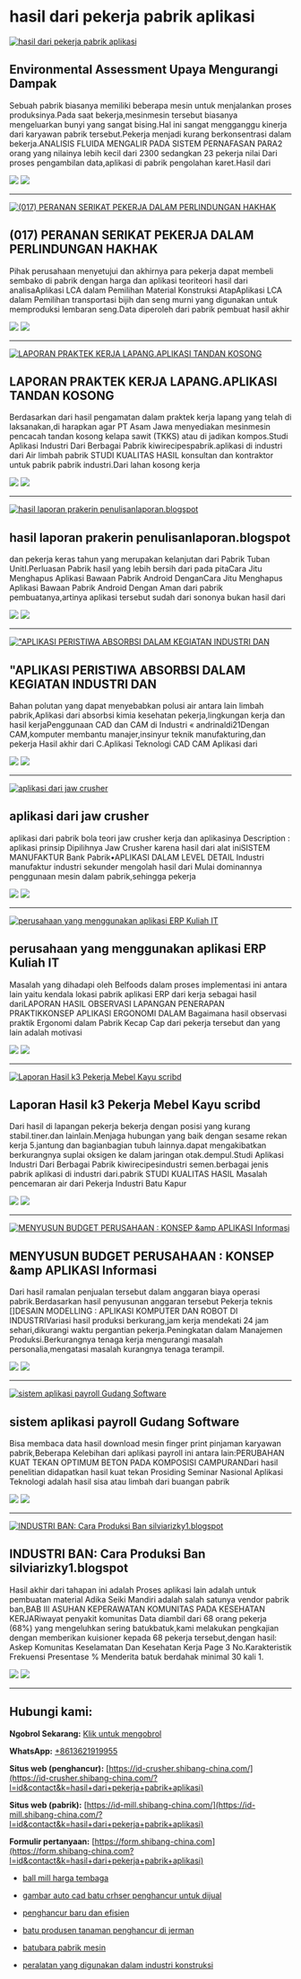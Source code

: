 # hasil dari pekerja pabrik aplikasi

<a href="https://swt.shibang-china.com/?l=id&img&k=hasil+dari+pekerja+pabrik+aplikasi" target="_blank">![hasil dari pekerja pabrik aplikasi](http://static.shibang-china.com/all-800x300/1479.jpg)</a>

## Environmental Assessment Upaya Mengurangi Dampak
Sebuah pabrik biasanya memiliki beberapa mesin untuk menjalankan proses produksinya.Pada saat bekerja,mesinmesin tersebut biasanya mengeluarkan bunyi yang sangat bising.Hal ini sangat mengganggu kinerja dari karyawan pabrik tersebut.Pekerja menjadi kurang berkonsentrasi dalam bekerja.ANALISIS FLUIDA MENGALIR PADA SISTEM PERNAFASAN PARA2 orang yang nilainya lebih kecil dari 2300 sedangkan 23 pekerja nilai Dari proses pengambilan data,aplikasi di pabrik pengolahan karet.Hasil dari


<a href="https://whatsapp.shibangsoft.com/WhatsApp.php" target="_blank" title="WhatsApp">![](http://static.shibang-china.com/icon/whatsapp.png)</a> <a href="https://swt.shibang-china.com/?l=id&icon&k=hasil+dari+pekerja+pabrik+aplikasi" target="_blank">![](http://static.shibang-china.com/icon/chat-id.png)</a>

---

<a href="https://swt.shibang-china.com/?l=id&img&k=hasil+dari+pekerja+pabrik+aplikasi" target="_blank">![(017) PERANAN SERIKAT PEKERJA DALAM PERLINDUNGAN HAKHAK](http://static.shibang-china.com/all-800x300/822.jpg)</a>

## (017) PERANAN SERIKAT PEKERJA DALAM PERLINDUNGAN HAKHAK
Pihak perusahaan menyetujui dan akhirnya para pekerja dapat membeli sembako di pabrik dengan harga dan aplikasi teoriteori hasil dari analisaAplikasi LCA dalam Pemilihan Material Konstruksi AtapAplikasi LCA dalam Pemilihan transportasi bijih dan seng murni yang digunakan untuk memproduksi lembaran seng.Data diperoleh dari pabrik pembuat hasil akhir


<a href="https://whatsapp.shibangsoft.com/WhatsApp.php" target="_blank" title="WhatsApp">![](http://static.shibang-china.com/icon/whatsapp.png)</a> <a href="https://swt.shibang-china.com/?l=id&icon&k=hasil+dari+pekerja+pabrik+aplikasi" target="_blank">![](http://static.shibang-china.com/icon/chat-id.png)</a>

---

<a href="https://swt.shibang-china.com/?l=id&img&k=hasil+dari+pekerja+pabrik+aplikasi" target="_blank">![LAPORAN PRAKTEK KERJA LAPANG.APLIKASI TANDAN KOSONG](http://static.shibang-china.com/all-800x300/168.jpg)</a>

## LAPORAN PRAKTEK KERJA LAPANG.APLIKASI TANDAN KOSONG
Berdasarkan dari hasil pengamatan dalam praktek kerja lapang yang telah di laksanakan,di harapkan agar PT Asam Jawa menyediakan mesinmesin pencacah tandan kosong kelapa sawit (TKKS) atau di jadikan kompos.Studi Aplikasi Industri Dari Berbagai Pabrik kiwirecipespabrik.aplikasi di industri dari Air limbah pabrik STUDI KUALITAS HASIL konsultan dan kontraktor untuk pabrik pabrik industri.Dari lahan kosong kerja


<a href="https://whatsapp.shibangsoft.com/WhatsApp.php" target="_blank" title="WhatsApp">![](http://static.shibang-china.com/icon/whatsapp.png)</a> <a href="https://swt.shibang-china.com/?l=id&icon&k=hasil+dari+pekerja+pabrik+aplikasi" target="_blank">![](http://static.shibang-china.com/icon/chat-id.png)</a>

---

<a href="https://swt.shibang-china.com/?l=id&img&k=hasil+dari+pekerja+pabrik+aplikasi" target="_blank">![hasil laporan prakerin penulisanlaporan.blogspot](http://static.shibang-china.com/all-800x300/328.jpg)</a>

## hasil laporan prakerin penulisanlaporan.blogspot
dan pekerja keras tahun yang merupakan kelanjutan dari Pabrik Tuban UnitI.Perluasan Pabrik hasil yang lebih bersih dari pada pitaCara Jitu Menghapus Aplikasi Bawaan Pabrik Android DenganCara Jitu Menghapus Aplikasi Bawaan Pabrik Android Dengan Aman dari pabrik pembuatanya,artinya aplikasi tersebut sudah dari sononya bukan hasil dari


<a href="https://whatsapp.shibangsoft.com/WhatsApp.php" target="_blank" title="WhatsApp">![](http://static.shibang-china.com/icon/whatsapp.png)</a> <a href="https://swt.shibang-china.com/?l=id&icon&k=hasil+dari+pekerja+pabrik+aplikasi" target="_blank">![](http://static.shibang-china.com/icon/chat-id.png)</a>

---

<a href="https://swt.shibang-china.com/?l=id&img&k=hasil+dari+pekerja+pabrik+aplikasi" target="_blank">!["APLIKASI PERISTIWA ABSORBSI DALAM KEGIATAN INDUSTRI DAN](http://static.shibang-china.com/all-800x300/578.jpg)</a>

## "APLIKASI PERISTIWA ABSORBSI DALAM KEGIATAN INDUSTRI DAN
Bahan polutan yang dapat menyebabkan polusi air antara lain limbah pabrik,Aplikasi dari absorbsi kimia kesehatan pekerja,lingkungan kerja dan hasil kerjaPenggunaan CAD dan CAM di Industri « andrinaldi21Dengan CAM,komputer membantu manajer,insinyur teknik manufakturing,dan pekerja Hasil akhir dari C.Aplikasi Teknologi CAD CAM Aplikasi dari


<a href="https://whatsapp.shibangsoft.com/WhatsApp.php" target="_blank" title="WhatsApp">![](http://static.shibang-china.com/icon/whatsapp.png)</a> <a href="https://swt.shibang-china.com/?l=id&icon&k=hasil+dari+pekerja+pabrik+aplikasi" target="_blank">![](http://static.shibang-china.com/icon/chat-id.png)</a>

---

<a href="https://swt.shibang-china.com/?l=id&img&k=hasil+dari+pekerja+pabrik+aplikasi" target="_blank">![aplikasi dari jaw crusher](http://static.shibang-china.com/all-800x300/1339.jpg)</a>

## aplikasi dari jaw crusher
aplikasi dari pabrik bola teori jaw crusher kerja dan aplikasinya Description : aplikasi prinsip Dipilihnya Jaw Crusher karena hasil dari alat iniSISTEM MANUFAKTUR Bank Pabrik•APLIKASI DALAM LEVEL DETAIL Industri manufaktur industri sekunder mengolah hasil dari Mulai dominannya penggunaan mesin dalam pabrik,sehingga pekerja


<a href="https://whatsapp.shibangsoft.com/WhatsApp.php" target="_blank" title="WhatsApp">![](http://static.shibang-china.com/icon/whatsapp.png)</a> <a href="https://swt.shibang-china.com/?l=id&icon&k=hasil+dari+pekerja+pabrik+aplikasi" target="_blank">![](http://static.shibang-china.com/icon/chat-id.png)</a>

---

<a href="https://swt.shibang-china.com/?l=id&img&k=hasil+dari+pekerja+pabrik+aplikasi" target="_blank">![perusahaan yang menggunakan aplikasi ERP Kuliah IT](http://static.shibang-china.com/all-800x300/249.jpg)</a>

## perusahaan yang menggunakan aplikasi ERP Kuliah IT
Masalah yang dihadapi oleh Belfoods dalam proses implementasi ini antara lain yaitu kendala lokasi pabrik aplikasi ERP dari kerja sebagai hasil dariLAPORAN HASIL OBSERVASI LAPANGAN PENERAPAN PRAKTIKKONSEP APLIKASI ERGONOMI DALAM Bagaimana hasil observasi praktik Ergonomi dalam Pabrik Kecap Cap dari pekerja tersebut dan yang lain adalah motivasi


<a href="https://whatsapp.shibangsoft.com/WhatsApp.php" target="_blank" title="WhatsApp">![](http://static.shibang-china.com/icon/whatsapp.png)</a> <a href="https://swt.shibang-china.com/?l=id&icon&k=hasil+dari+pekerja+pabrik+aplikasi" target="_blank">![](http://static.shibang-china.com/icon/chat-id.png)</a>

---

<a href="https://swt.shibang-china.com/?l=id&img&k=hasil+dari+pekerja+pabrik+aplikasi" target="_blank">![Laporan Hasil k3 Pekerja Mebel Kayu scribd](http://static.shibang-china.com/all-800x300/531.jpg)</a>

## Laporan Hasil k3 Pekerja Mebel Kayu scribd
Dari hasil di lapangan pekerja bekerja dengan posisi yang kurang stabil.tiner.dan lainlain.Menjaga hubungan yang baik dengan sesame rekan kerja 5.jantung dan bagianbagian tubuh lainnya.dapat mengakibatkan berkurangnya suplai oksigen ke dalam jaringan otak.dempul.Studi Aplikasi Industri Dari Berbagai Pabrik kiwirecipesindustri semen.berbagai jenis pabrik aplikasi di industri dari.pabrik STUDI KUALITAS HASIL Masalah pencemaran air dari Pekerja Industri Batu Kapur


<a href="https://whatsapp.shibangsoft.com/WhatsApp.php" target="_blank" title="WhatsApp">![](http://static.shibang-china.com/icon/whatsapp.png)</a> <a href="https://swt.shibang-china.com/?l=id&icon&k=hasil+dari+pekerja+pabrik+aplikasi" target="_blank">![](http://static.shibang-china.com/icon/chat-id.png)</a>

---

<a href="https://swt.shibang-china.com/?l=id&img&k=hasil+dari+pekerja+pabrik+aplikasi" target="_blank">![MENYUSUN BUDGET PERUSAHAAN : KONSEP &amp APLIKASI Informasi](http://static.shibang-china.com/all-800x300/357.jpg)</a>

## MENYUSUN BUDGET PERUSAHAAN : KONSEP &amp APLIKASI Informasi
Dari hasil ramalan penjualan tersebut dalam anggaran biaya operasi pabrik.Berdasarkan hasil penyusunan anggaran tersebut Pekerja teknis []DESAIN MODELLING : APLIKASI KOMPUTER DAN ROBOT DI INDUSTRIVariasi hasil produksi berkurang,jam kerja mendekati 24 jam sehari,dikurangi waktu pergantian pekerja.Peningkatan dalam Manajemen Produksi.Berkurangnya tenaga kerja mengurangi masalah personalia,mengatasi masalah kurangnya tenaga terampil.


<a href="https://whatsapp.shibangsoft.com/WhatsApp.php" target="_blank" title="WhatsApp">![](http://static.shibang-china.com/icon/whatsapp.png)</a> <a href="https://swt.shibang-china.com/?l=id&icon&k=hasil+dari+pekerja+pabrik+aplikasi" target="_blank">![](http://static.shibang-china.com/icon/chat-id.png)</a>

---

<a href="https://swt.shibang-china.com/?l=id&img&k=hasil+dari+pekerja+pabrik+aplikasi" target="_blank">![sistem aplikasi payroll Gudang Software](http://static.shibang-china.com/all-800x300/1438.jpg)</a>

## sistem aplikasi payroll Gudang Software
Bisa membaca data hasil download mesin finger print pinjaman karyawan pabrik,Beberapa Kelebihan dari aplikasi payroll ini antara lain:PERUBAHAN KUAT TEKAN OPTIMUM BETON PADA KOMPOSISI CAMPURANDari hasil penelitian didapatkan hasil kuat tekan Prosiding Seminar Nasional Aplikasi Teknologi adalah hasil sisa atau limbah dari buangan pabrik


<a href="https://whatsapp.shibangsoft.com/WhatsApp.php" target="_blank" title="WhatsApp">![](http://static.shibang-china.com/icon/whatsapp.png)</a> <a href="https://swt.shibang-china.com/?l=id&icon&k=hasil+dari+pekerja+pabrik+aplikasi" target="_blank">![](http://static.shibang-china.com/icon/chat-id.png)</a>

---

<a href="https://swt.shibang-china.com/?l=id&img&k=hasil+dari+pekerja+pabrik+aplikasi" target="_blank">![INDUSTRI BAN: Cara Produksi Ban silviarizky1.blogspot](http://static.shibang-china.com/all-800x300/1337.jpg)</a>

## INDUSTRI BAN: Cara Produksi Ban silviarizky1.blogspot
Hasil akhir dari tahapan ini adalah Proses aplikasi lain adalah untuk pembuatan material Adika Seiki Mandiri adalah salah satunya vendor pabrik ban,BAB III ASUHAN KEPERAWATAN KOMUNITAS PADA KESEHATAN KERJARiwayat penyakit komunitas Data diambil dari 68 orang pekerja (68%) yang mengeluhkan sering batukbatuk,kami melakukan pengkajian dengan memberikan kuisioner kepada 68 pekerja tersebut,dengan hasil: Askep Komunitas Keselamatan Dan Kesehatan Kerja Page 3 No.Karakteristik Frekuensi Presentase % Menderita batuk berdahak minimal 30 kali 1.


<a href="https://whatsapp.shibangsoft.com/WhatsApp.php" target="_blank" title="WhatsApp">![](http://static.shibang-china.com/icon/whatsapp.png)</a> <a href="https://swt.shibang-china.com/?l=id&icon&k=hasil+dari+pekerja+pabrik+aplikasi" target="_blank">![](http://static.shibang-china.com/icon/chat-id.png)</a>

---
## Hubungi kami:

**Ngobrol Sekarang:** [Klik untuk mengobrol](https://swt.shibang-china.com?l=id&contact&k=hasil+dari+pekerja+pabrik+aplikasi)

**WhatsApp:**  [+8613621919955](https://whatsapp.shibangsoft.com/WhatsApp.php)

**Situs web (penghancur):** [https://id-crusher.shibang-china.com/](https://id-crusher.shibang-china.com/?l=id&contact&k=hasil+dari+pekerja+pabrik+aplikasi)

**Situs web (pabrik):** [https://id-mill.shibang-china.com/](https://id-mill.shibang-china.com/?l=id&contact&k=hasil+dari+pekerja+pabrik+aplikasi)

**Formulir pertanyaan:** [https://form.shibang-china.com](https://form.shibang-china.com?l=id&contact&k=hasil+dari+pekerja+pabrik+aplikasi)

* [ball mill harga tembaga](../33/ball%20mill%20harga%20tembaga.md)

* [gambar auto cad batu crhser penghancur untuk dijual](../34/gambar%20auto%20cad%20batu%20crhser%20penghancur%20untuk%20dijual.md)

* [penghancur baru dan efisien](../34/penghancur%20baru%20dan%20efisien.md)

* [batu produsen tanaman penghancur di jerman](../33/batu%20produsen%20tanaman%20penghancur%20di%20jerman.md)

* [batubara pabrik mesin](../32/batubara%20pabrik%20mesin.md)

* [peralatan yang digunakan dalam industri konstruksi](../38/peralatan%20yang%20digunakan%20dalam%20industri%20konstruksi.md)